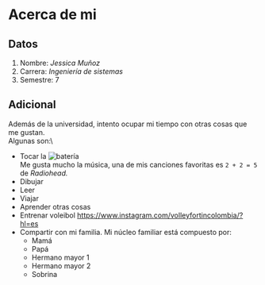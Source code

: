 # Acerca de mi
## **Datos**
1. Nombre: *Jessica Muñoz*
2. Carrera: *Ingeniería de sistemas*
3. Semestre: 7

## **Adicional**
Además de la universidad, intento ocupar mi tiempo con otras cosas que me gustan.\
Algunas son:\
+ Tocar la ![batería](http://beatpxm.com/wp-content/uploads/2022/10/pro-system-audiotek.jpg)\
Me gusta mucho la música, una de mis canciones favoritas es `2 + 2 = 5` de *Radiohead.*
+ Dibujar
+ Leer
+ Viajar
+ Aprender otras cosas
+ Entrenar voleibol <https://www.instagram.com/volleyfortincolombia/?hl=es>
+ Compartir con mi familia. Mi núcleo familiar está compuesto por:
    - Mamá
    - Papá
    - Hermano mayor 1
    - Hermano mayor 2
    - Sobrina
